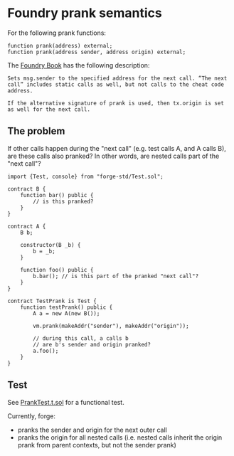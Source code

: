 # Foundry prank semantics

For the following prank functions:

```solidity
function prank(address) external;
function prank(address sender, address origin) external;
```

The [Foundry Book](https://book.getfoundry.sh/cheatcodes/prank?highlight=prank#prank) has the following description:

```
Sets msg.sender to the specified address for the next call. “The next call” includes static calls as well, but not calls to the cheat code address.

If the alternative signature of prank is used, then tx.origin is set as well for the next call.
```

## The problem

If other calls happen during the "next call" (e.g. test calls A, and A calls B), are these calls also pranked? In other words, are nested calls part of the "next call"?

```solidity
import {Test, console} from "forge-std/Test.sol";

contract B {
    function bar() public {
        // is this pranked?
    }
}

contract A {
    B b;

    constructor(B _b) {
        b = _b;
    }

    function foo() public {
        b.bar(); // is this part of the pranked "next call"?
    }
}

contract TestPrank is Test {
    function testPrank() public {
        A a = new A(new B());

        vm.prank(makeAddr("sender"), makeAddr("origin"));

        // during this call, a calls b
        // are b's sender and origin pranked?
        a.foo();
    }
}
```

## Test

See [PrankTest.t.sol](https://github.com/karmacoma-eth/prank-issue/blob/main/test/PrankTest.t.sol#L91) for a functional test.

Currently, forge:
- pranks the sender and origin for the next outer call
- pranks the origin for all nested calls (i.e. nested calls inherit the origin prank from parent contexts, but not the sender prank)
